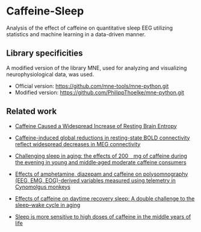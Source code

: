 # Caffeine-Sleep
Analysis of the effect of caffeine on quantitative sleep EEG utilizing statistics and machine learning in a data-driven manner.

## Library specificities
A modified version of the library MNE, used for analyzing and visualizing neurophysiological data, was used.
- Official version: https://github.com/mne-tools/mne-python.git
- Modified version: https://github.com/PhilippThoelke/mne-python.git

## Related work
- [Caffeine Caused a Widespread Increase of Resting Brain Entropy](https://www.nature.com/articles/s41598-018-21008-6)

- [Caffeine-induced global reductions in resting-state BOLD connectivity reflect widespread decreases in MEG connectivity](https://www.frontiersin.org/articles/10.3389/fnhum.2013.00063/full)

- [Challenging sleep in aging: the effects of 200 mg of caffeine during the evening in young and middle‐aged moderate caffeine consumers](https://onlinelibrary.wiley.com/doi/full/10.1111/j.1365-2869.2006.00518.x)

- [Effects of amphetamine, diazepam and caffeine on polysomnography (EEG, EMG, EOG)-derived variables measured using telemetry in Cynomolgus monkeys](https://reader.elsevier.com/reader/sd/pii/S1056871914002159?token=84C565DED7C251D79BAC82A61144C97174EA8B815C963E8E71A6BA54FC9A05544384B0932C822E41EDC09FF44C0A7419)

- [Effects of caffeine on daytime recovery sleep: A double challenge to the sleep–wake cycle in aging](https://www.sciencedirect.com/science/article/pii/S1389945709000094)

- [Sleep is more sensitive to high doses of caffeine in the middle years of life](https://journals.sagepub.com/doi/full/10.1177/0269881115575535?url_ver=Z39.88-2003&rfr_id=ori%3Arid%3Acrossref.org&rfr_dat=cr_pub%3Dpubmed)
